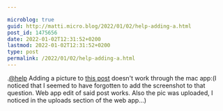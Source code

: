 ```yaml
---

microblog: true
guid: http://matti.micro.blog/2022/01/02/help-adding-a.html
post_id: 1475656
date: 2022-01-02T12:31:52+0200
lastmod: 2022-01-02T12:31:52+0200
type: post
permalink: /2022/01/02/help-adding-a.html
---
```

.[@help](https://micro.blog/help) Adding a picture to [this post](https://blog.martin-haehnel.de/2022/01/01/manton-also-why.html) doesn't work through the mac app:(I noticed that I seemed to have forgotten to add the screenshot to that question. Web app edit of said post works. Also the pic was uploaded, I noticed in the uploads section of the web app...)
